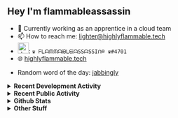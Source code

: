 ## Hey I'm flammableassassin

- 🔭 Currently working as an apprentice in a cloud team  
- 📫 How to reach me: [lighter@highlyflammable.tech](mailto:lighter@highlyflammable.tech?subject=Hello)
- <img src="https://discord.com/assets/2c21aeda16de354ba5334551a883b481.png" alt="drawing" width="25"/>: `♛ ᖴᒪᗩᙏᙏᗩᙖᒪᙓᗩSSᗩSSIᑎ® ♛#4701`
- 🌐 [highlyflammable.tech](https://highlyflammable.tech)

<!--START_SECTION:randomWord-->
- Random word of the day: [jabbingly](https://www.wordnik.com/words/jabbingly)
<!--END_SECTION:randomWord-->

<details>
  <summary><b>Recent Development Activity</b></summary>
  Doesn't record in dev containers
    <br> 
  
  <!--START_SECTION:waka-->

```text
TypeScript   10 hrs 58 mins  ████████████▒░░░░░░░░░░░░   49.07 %
JavaScript   10 hrs 11 mins  ███████████▒░░░░░░░░░░░░░   45.55 %
JSON         59 mins         █░░░░░░░░░░░░░░░░░░░░░░░░   04.40 %
Markdown     11 mins         ▒░░░░░░░░░░░░░░░░░░░░░░░░   00.85 %
Other        1 min           ░░░░░░░░░░░░░░░░░░░░░░░░░   00.12 %
```

<!--END_SECTION:waka-->

</details>

<details>
  <summary><b>Recent Public Activity</b></summary>
    <br>

  <!--START_SECTION:activity-->
1. ❗️ Closed issue [#58](https://github.com/flamableassassin/status/issues/58) in [flamableassassin/status](https://github.com/flamableassassin/status)
2. 🗣 Commented on [#58](https://github.com/flamableassassin/status/issues/58) in [flamableassassin/status](https://github.com/flamableassassin/status)
3. ❗️ Opened issue [#58](https://github.com/flamableassassin/status/issues/58) in [flamableassassin/status](https://github.com/flamableassassin/status)
4. 🗣 Commented on [#57](https://github.com/flamableassassin/status/issues/57) in [flamableassassin/status](https://github.com/flamableassassin/status)
5. ❗️ Opened issue [#57](https://github.com/flamableassassin/status/issues/57) in [flamableassassin/status](https://github.com/flamableassassin/status)
  <!--END_SECTION:activity-->

</details>

<details>
  <summary><b>Github Stats</b></summary>
    <br>
    <p align="center">
      <img width="48%" src="https://github-readme-stats.vercel.app/api?username=flamableassassin&count_private=true&show_icons=true&theme=radical"/>
      <img width="48%" src="https://github-readme-streak-stats.herokuapp.com?user=flamableassassin&theme=neon-dark"/>
    </p>
  
</details>

<details>
  <summary><b>Other Stuff</b></summary>
  <br>
<a href="https://www.abuseipdb.com/user/67633" title="AbuseIPDB" alt="AbuseIPDB Contributor Badge">
	<img src="https://www.abuseipdb.com/contributor/67633.svg" style="width: 180px;">
</a>
  
</details>
